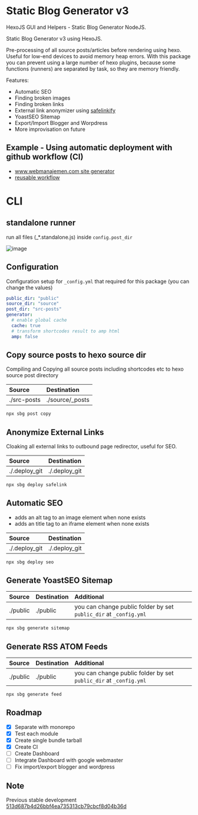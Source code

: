 # Static Blog Generator v3
HexoJS GUI and Helpers - Static Blog Generator NodeJS.

Static Blog Generator v3 using HexoJS.

Pre-processing of all source posts/articles before rendering using hexo. Useful for low-end devices to avoid memory heap errors. With this package you can prevent using a large number of hexo plugins, because some functions (runners) are separated by task, so they are memory friendly.

<!-- were curently refactoring project using monorepo. Latest working build at https://github.com/dimaslanjaka/static-blog-generator/tree/ee53887be6cbce00dcc49e25a94fdc65c770300c -->

Features:
- Automatic SEO
- Finding broken images
- Finding broken links
- External link anonymizer using [safelinkify](https://www.npmjs.com/package/safelinkify)
- YoastSEO Sitemap
- Export/Import Blogger and Worpdress
- More improvisation on future

## Example - Using automatic deployment with github workflow (CI)
- [www.webmanajemen.com site generator](https://github.com/dimaslanjaka/static-blog-generator-hexo/blob/a110d0ba7752b6ec9295c353ac6f1aafd22270b8/.github/workflows/build-site.yml)
- [reusable workflow](https://github.com/dimaslanjaka/source-posts/blob/fb396eaba81bbdced9302f3e43d01b5166f0dff5/.github/workflows/build-site.yml)

# CLI
## standalone runner
run all files (_*.standalone.js) inside `config.post_dir`

![image](https://user-images.githubusercontent.com/12471057/214767877-79641e0d-dcf6-480a-aee3-689fd584d5e8.png)

## Configuration
Configuration setup for `_config.yml` that required for this package (you can change the values)
```yaml
public_dir: "public"
source_dir: "source"
post_dir: "src-posts"
generator:
  # enable global cache
  cache: true
  # transform shortcodes result to amp html
  amp: false
```

## Copy source posts to hexo source dir
Compiling and Copying all source posts including shortcodes etc to hexo source post directory

| Source | Destination |
| :--- | :--- |
| ./src-posts | ./source/_posts |

```bash
npx sbg post copy
```

## Anonymize External Links
Cloaking all external links to outbound page redirector, useful for SEO.

| Source | Destination |
| :--- | :--- |
| ./.deploy_git | ./.deploy_git |

```bash
npx sbg deploy safelink
```

## Automatic SEO
- adds an alt tag to an image element when none exists
- adds an title tag to an iframe element when none exists

| Source | Destination |
| :--- | :--- |
| ./.deploy_git | ./.deploy_git |

```bash
npx sbg deploy seo
```

## Generate YoastSEO Sitemap
| Source | Destination | Additional |
| :--- | :--- | :--- |
| ./public | ./public | you can change public folder by set `public_dir` at `_config.yml` |

```bash
npx sbg generate sitemap
```

## Generate RSS ATOM Feeds
| Source | Destination | Additional |
| :--- | :--- | :--- |
| ./public | ./public | you can change public folder by set `public_dir` at `_config.yml` |

```bash
npx sbg generate feed
```

## Roadmap
- [x] Separate with monorepo
- [x] Test each module
- [x] Create single bundle tarball
- [x] Create CI
- [ ] Create Dashboard
- [ ] Integrate Dashboard with google webmaster
- [ ] Fix import/export blogger and wordpress

## Note
Previous stable development [513d687b4d26bbf4ea735313cb79cbcf8d04b36d](https://github.com/dimaslanjaka/static-blog-generator/commit/513d687b4d26bbf4ea735313cb79cbcf8d04b36d)
